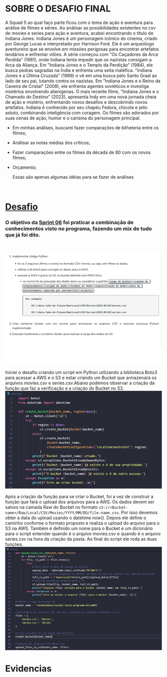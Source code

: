 # SOBRE O DESAFIO FINAL
A Squad 5 ao qual faço parte ficou com o tema de ação e aventura para análise de filmes e séries. Ao análisar as possibilidades existentes no csv de movies e series para ação e aventura, acabei encontrando o título de Indiana Jones. Indiana Jones é um personagem icônico do cinema, criado por George Lucas e interpretado por Harrison Ford. Ele é um arqueólogo aventureiro que se envolve em missões perigosas para encontrar artefatos lendários e enfrentar vilões. A série começou com "Os Caçadores da Arca Perdida" (1981), onde Indiana tenta impedir que os nazistas consigam a Arca da Aliança. Em "Indiana Jones e o Templo da Perdição" (1984), ele busca pedras sagradas na Índia e enfrenta uma seita maléfica. "Indiana Jones e a Última Cruzada" (1989) o vê em uma busca pelo Santo Graal ao lado de seu pai, lutando contra os nazistas. Em "Indiana Jones e o Reino da Caveira de Cristal" (2008), ele enfrenta agentes soviéticos e investiga mistérios envolvendo alienígenas. O mais recente filme, "Indiana Jones e o Chamado do Destino" (2023), apresenta Indy em uma nova jornada cheia de ação e mistério, enfrentando novos desafios e descobrindo novos artefatos. Indiana é conhecido por seu chapéu Fedora, chicote e jeito astuto, combinando inteligência com coragem. Os filmes são adorados por suas cenas de ação, humor e o carisma do personagem principal.

- Em minhas análises, buscarei fazer comparações de bilheteria entre os filmes;
- Análisar as notas médias dos críticos;
- Fazer comparações entre os filmes da década de 80 com os novos filmes;
- Orçamento;

  Essas são apenas algumas idéias para se fazer de análises

<br/>
</div>


# [Desafio](https://github.com/rafaelkabata/ProgramaBolsasPB/tree/main/Sprint%206/Desafio)
### O objetivo da [Sprint 06](https://github.com/rafaelkabata/ProgramaBolsasPB/tree/main/Sprint%206/Desafio) foi praticar a combinação de conhecimentos visto no programa, fazendo um mix de tudo que já foi dito.
<br/>
</div>



![Diagrama](https://github.com/rafaelkabata/ProgramaBolsasPB/blob/main/Sprint%206/evidencias/Desafio.png)
<br/>
</div>

Iniciei o desafio criando um script em Python utilizando a biblioteca Boto3 para acessar a AWS e o S3 e estar criando um Bucket que armazenará os arquivos movies.csv e series.csv.Abaixo podemos observar a criação da função que faz a verificação e a criação do Bucket no S3. <br>
![Diagrama](https://github.com/rafaelkabata/ProgramaBolsasPB/blob/main/Sprint%206/evidencias/CodigoBoto3_1.png)
<br>

Após a criação da função para se criar o Bucket, foi a vez de construir a função que fará o upload dos arquivos para a AWS. Os dados devem ser salvos na camada Raw do Bucket no formato `s3://<Bucket-name>/Raw/Local/CSV/Movies/YYYY/MM/DD/file-name.csv`. Por isso devemos obter a data do upload usando o datetime.now(). Depois ele define o caminho conforme o formato proposto e realiza o upload do arquivo para o S3 na AWS. Também é definido um nome para o Bucket e um dicionário para o script entender quando é o arquivo movies.csv e quando é o arquivo series.csv na hora da criação da pasta. Ao final do script ele roda as duas funções.
<br>
![Diagrama](https://github.com/rafaelkabata/ProgramaBolsasPB/blob/main/Sprint%206/evidencias/CodigoBoto3_2.png)

# Evidencias





